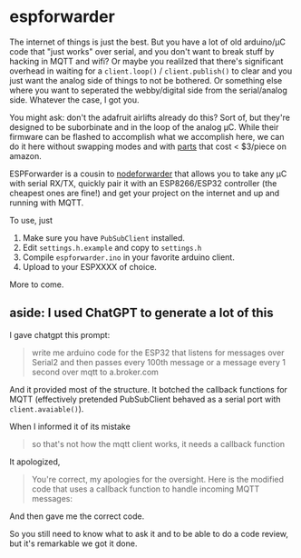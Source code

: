 # espforwarder

The internet of things is just the best. But you have a lot of old arduino/µC code that "just works" over serial, and you don't want to break stuff by hacking in MQTT and wifi? Or maybe you realilzed that there's significant overhead in waiting for a `client.loop()` / `client.publish()` to clear and you just want the analog side of things to not be bothered. Or something else where you want to seperated the webby/digital side from the serial/analog side. Whatever the case, I got you.

You might ask: don't the adafruit airlifts already do this? Sort of, but they're designed to be suborbinate and in the loop of the analog µC. While their firmware can be flashed to accomplish what we accomplish here, we can do it here without swapping modes and with [parts](https://www.amazon.com/HiLetgo-Wireless-Transceiver-Development-Compatible/dp/B010N1ROQS/) that cost < $3/piece on amazon.

ESPForwarder is a cousin to [nodeforwarder](https://github.com/dansteingart/nodeforwarder) that allows you to take any µC with serial RX/TX, quickly pair it with an ESP8266/ESP32 controller (the cheapest ones are fine!) and get your project on the internet and up and running with MQTT.

To use, just
1. Make sure you have `PubSubClient` installed.
2. Edit `settings.h.example` and copy to `settings.h`
3. Compile `espforwarder.ino` in your favorite arduino client.
4. Upload to your ESPXXXX of choice.


More to come.

## aside: I used ChatGPT to generate a lot of this

I gave chatgpt this prompt:

> write me arduino code for the ESP32 that listens for messages over Serial2 and then passes every 100th message or a message every 1 second over mqtt to a.broker.com

And it provided most of the structure. It botched the callback functions for MQTT (effectively pretended PubSubClient behaved as a serial port with `client.avaiable()`). 

When I informed it of its mistake

> so that's not how the mqtt client works, it needs a callback function

It apologized,

> You're correct, my apologies for the oversight. Here is the modified code that uses a callback function to handle incoming MQTT messages:

And then gave me the correct code. 

So you still need to know what to ask it and to be able to do a code review, but it's remarkable we got it done.
